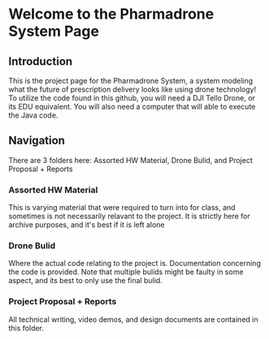 # **Welcome to the Pharmadrone System Page**

## Introduction
<p>This is the project page for the Pharmadrone System, a system modeling what the future of prescription delivery looks like using drone technology! To utilize the code found in this github, you will need a DJI Tello Drone,
or its EDU equivalent. You will also need a computer that will able to execute the Java code.</p>

## Navigation
<p> There are 3 folders here: Assorted HW Material, Drone Bulid, and Project Proposal + Reports</p>

### Assorted HW Material 
<p> This is varying material that were required to turn into for class, and sometimes is not necessarily relavant to the project. It is strictly here for archive purposes, and it's best if it is left alone </p>

### Drone Bulid
<p> Where the actual code relating to the project is. Documentation concerning the code is provided. Note that multiple bulids might be faulty in some aspect, and its best to only use the final bulid.</p>

### Project Proposal + Reports
<p>All technical writing, video demos, and design documents are contained in this folder.</p>
